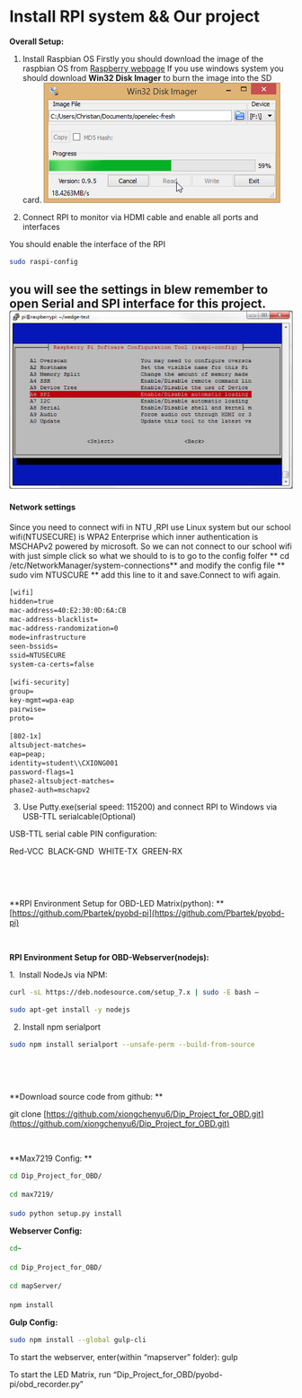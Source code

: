 # Install RPI system && Our project



**Overall Setup:**

1. Install Raspbian OS
   Firstly you should download the image of the raspbian OS from [Raspberry webpage][RPI]
   If you use windows system you should download **Win32 Disk Imager** to burn the image into the SD card.
   ![](image/diskManager.png)

2. Connect RPI to monitor via HDMI cable and enable all ports and interfaces

You should enable the interface of the RPI 
```bash
sudo raspi-config
```
you will see the settings in blew remember to open Serial and SPI interface for this project.
![](Group_report/rpispi.png) 
---
####  Network settings
Since you need to connect wifi in NTU ,RPI use Linux system but our school wifi(NTUSECURE) is WPA2 Enterprise which inner authentication is MSCHAPv2 powered by microsoft. So we can not connect to our school wifi with just simple click so what we should to is to go to the config folfer ** cd /etc/NetworkManager/system-connections** and modify the config file ** sudo vim NTUSCURE ** add this line to it and save.Connect to wifi again.

```
[wifi]
hidden=true
mac-address=40:E2:30:0D:6A:CB
mac-address-blacklist=
mac-address-randomization=0
mode=infrastructure
seen-bssids=
ssid=NTUSECURE
system-ca-certs=false

[wifi-security]
group=
key-mgmt=wpa-eap
pairwise=
proto=

[802-1x]
altsubject-matches=
eap=peap;
identity=student\\CXIONG001
password-flags=1
phase2-altsubject-matches=
phase2-auth=mschapv2
```

3. Use Putty.exe(serial speed: 115200) and connect RPI to Windows via USB-TTL serialcable(Optional)

USB-TTL serial cable PIN configuration:

Red-VCC  BLACK-GND  WHITE-TX  GREEN-RX 

 

 

**RPI Environment Setup for OBD-LED Matrix(python): **[https://github.com/Pbartek/pyobd-pi](https://github.com/Pbartek/pyobd-pi)

 

**RPI Environment Setup for OBD-Webserver(nodejs):**


1.  Install NodeJs via NPM: 


```bash
curl -sL https://deb.nodesource.com/setup_7.x | sudo -E bash –
```

```bash
sudo apt-get install -y nodejs
```

2. Install npm serialport

```bash
sudo npm install serialport --unsafe-perm --build-from-source
```

 

 

**Download source code from github: **

git clone [https://github.com/xiongchenyu6/Dip_Project_for_OBD.git](https://github.com/xiongchenyu6/Dip_Project_for_OBD.git)

 

**Max7219 Config: **
```bash
cd Dip_Project_for_OBD/

cd max7219/

sudo python setup.py install
```


**Webserver Config:**
```bash
cd~

cd Dip_Project_for_OBD/

cd mapServer/

npm install
```


**Gulp Config:**
```bash
sudo npm install --global gulp-cli
```




To start the webserver, enter(within “mapserver” folder): gulp

To start the LED Matrix, run “Dip_Project_for_OBD/pyobd-pi/obd_recorder.py”


[RPI]:https://www.raspberrypi.org/downloads/raspbian/
